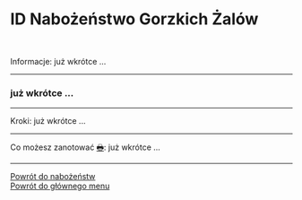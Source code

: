 # <span class="status status-list"><span class="status status-list">ID</span> Nabożeństwo Gorzkich Żalów</span>
<br />

<span class="status status-title">Informacje:</span> już wkrótce ...
<br />

---
### <div class="colored centered">już wkrótce ...</div>

---
<span class="status status-title">Kroki:</span> już wkrótce ...
<br />

---
<span class="status status-title">Co możesz zanotować [🖶](wszystkie_materialy_do_pobrania.md#nabozenstwo-gorzkich-zalow):</span> już wkrótce ...

---
[Powrót do nabożeństw](jak_uczestniczyc_w_nabozenstwach.md)  
[Powrót do głównego menu](index.md)
